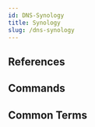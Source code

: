 ```yaml
---
id: DNS-Synology
title: Synology
slug: /dns-synology
---
```


## References

## Commands

## Common Terms
